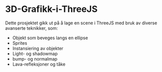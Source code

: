 # 3D-Grafikk-i-ThreeJS
Dette prosjektet gikk ut på å lage en scene i ThreeJS med bruk av diverse avanserte teknikker, som:

- Objekt som beveges langs en ellipse
- Sprites
- Instansiering av objekter
- Light- og shadowmap
- bump- og normalmap
- Lava-refleksjoner og tåke





